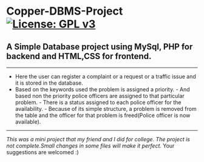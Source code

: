 # Copper-DBMS-Project   [![License: GPL v3](https://img.shields.io/badge/License-GPL%20v3-blue.svg)](https://www.gnu.org/licenses/gpl-3.0)
## A Simple Database project using MySql, PHP for backend and HTML,CSS for frontend. ##
---
- Here the user can register a complaint or a request or a traffic issue and it is stored in the database. 
- Based on the keywords used the problem is assigned a priority. - And based non the priority police officers are assigned to that particular problem. - There is a status assigned to each police officer for the availability. - Because of its simple structure, a problem is removed from the table and the officer for that problem is freed(Police officer is now available).
----
*This was a mini project that my friend and I did for college. The project is not complete.Small changes in some files will make it perfect.*
Your suggestions are welcomed :)
